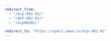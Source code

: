 ```yaml
---
redirect_from:
  - "/bcp-002-01/"
  - "/BCP-002-01/"
  - "/bcp00201/"

redirect_to: "https://specs.amwa.tv/bcp-002-01"
---
```

